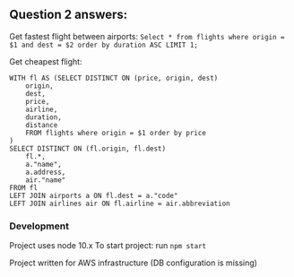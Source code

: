 ## Question 2 answers:

Get fastest flight between airports:
`Select * from flights where origin = $1 and dest = $2 order by duration ASC LIMIT 1; `

Get cheapest flight:

```
WITH fl AS (SELECT DISTINCT ON (price, origin, dest)
    origin,
    dest,
    price,
    airline,
    duration,
    distance
    FROM flights where origin = $1 order by price
)
SELECT DISTINCT ON (fl.origin, fl.dest)
    fl.*,
    a."name",
    a.address,
    air."name"
FROM fl
LEFT JOIN airports a ON fl.dest = a."code"
LEFT JOIN airlines air ON fl.airline = air.abbreviation
```

### Development

Project uses node 10.x
To start project: run `npm start`

Project written for AWS infrastructure (DB configuration is missing)

